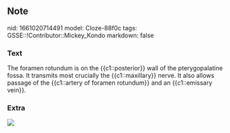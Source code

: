 ## Note
nid: 1661020714491
model: Cloze-88f0c
tags: GSSE::!Contributor::Mickey_Kondo
markdown: false

### Text
The foramen rotundum is on the {{c1::posterior}} wall of the pterygopalatine fossa. It transmits most crucially the {{c1::maxillary}} nerve. It also allows passage of the {{c1::artery of foramen rotundum}} and an {{c1::emissary vein}}.

### Extra
<img src= 
"The+maxillary+nerve+enters+the+pterygopalatine+fossa+by+passing+thru+foramen+rotundum..jpg">
